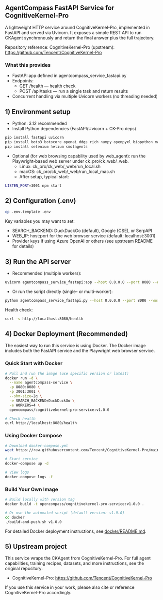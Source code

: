 ## AgentCompass FastAPI Service for CognitiveKernel-Pro

A lightweight HTTP service around CognitiveKernel-Pro, implemented in FastAPI and served via Uvicorn. It exposes a simple REST API to run CKAgent synchronously and return the final answer plus the full trajectory.

Repository reference: CognitiveKernel-Pro (upstream): https://github.com/Tencent/CognitiveKernel-Pro


### What this provides
- FastAPI app defined in agentcompass_service_fastapi.py
- Endpoints:
  - GET /health — health check
  - POST /api/tasks — run a single task and return results
- Concurrent handling via multiple Uvicorn workers (no threading needed)


## 1) Environment setup

- Python: 3.12 recommended
- Install Python dependencies (FastAPI/Uvicorn + CK-Pro deps)
````bash
pip install fastapi uvicorn
pip install boto3 botocore openai ddgs rich numpy openpyxl biopython mammoth markdownify pandas pdfminer-six python-pptx pdf2image puremagic pydub SpeechRecognition bs4 youtube-transcript-api requests transformers protobuf openai langchain_openai langchain
pip install selenium helium smolagents
````

- Optional (for web browsing capability used by web_agent): run the Playwright-based web server under ck_pro/ck_web/_web.
  - Linux: ck_pro/ck_web/_web/run_local.sh
  - macOS: ck_pro/ck_web/_web/run_local_mac.sh
  - After setup, typical start:
````bash
LISTEN_PORT=3001 npm start
````

## 2) Configuration (.env)

````bash
cp .env.template .env
````
Key variables you may want to set:
- SEARCH_BACKEND: DuckDuckGo (default), Google (CSE), or SerpAPI
- WEB_IP: host:port for the web browser service (default: localhost:3001)
- Provider keys if using Azure OpenAI or others (see upstream README for details)


## 3) Run the API server
- Recommended (multiple workers):
````bash
uvicorn agentcompass_service_fastapi:app --host 0.0.0.0 --port 8080 --workers 4
````
- Or run the script directly (single- or multi-worker):
````bash
python agentcompass_service_fastapi.py --host 0.0.0.0 --port 8080 --workers 1
````

Health check:
````bash
curl -s http://localhost:8080/health
````

## 4) Docker Deployment (Recommended)

The easiest way to run this service is using Docker. The Docker image includes both the FastAPI service and the Playwright web browser service.

### Quick Start with Docker

````bash
# Pull and run the image (use specific version or latest)
docker run -d \
  --name agentcompass-service \
  -p 8080:8080 \
  -p 3001:3001 \
  --shm-size=2g \
  -e SEARCH_BACKEND=DuckDuckGo \
  -e WORKERS=4 \
  opencompass/cognitivekernel-pro-service:v1.0.0

# Check health
curl http://localhost:8080/health
````

### Using Docker Compose

````bash
# Download docker-compose.yml
wget https://raw.githubusercontent.com/Tencent/CognitiveKernel-Pro/main/docker/docker-compose.yml

# Start service
docker-compose up -d

# View logs
docker-compose logs -f
````

### Build Your Own Image

````bash
# Build locally with version tag
docker build -t opencompass/cognitivekernel-pro-service:v1.0.0 .

# Or use the automated script (default version: v1.0.0)
cd docker
./build-and-push.sh v1.0.0
````

For detailed Docker deployment instructions, see [docker/README.md](docker/README.md).

## 5) Upstream project
This service wraps the CKAgent from CognitiveKernel-Pro. For full agent capabilities, training recipes, datasets, and more instructions, see the original repository:
- CognitiveKernel-Pro: https://github.com/Tencent/CognitiveKernel-Pro

If you use this service in your work, please also cite or reference CognitiveKernel-Pro accordingly.
